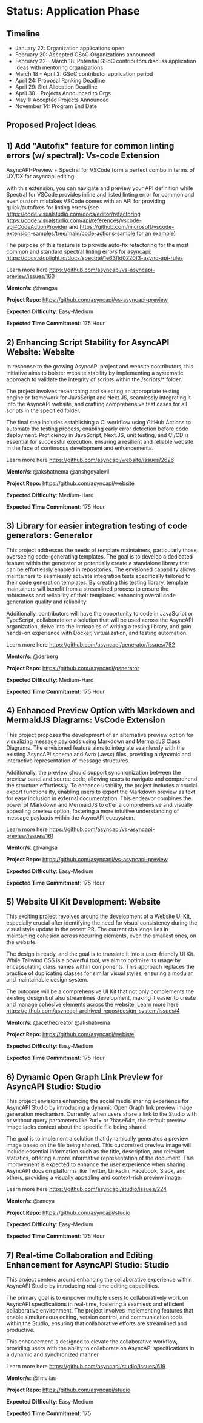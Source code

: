 # Status: Application Phase

## Timeline

- January 22: Organization applications open
- February 20: Accepted GSoC Organizations announced
- February 22 - March 18: Potential GSoC contributors discuss application ideas with mentoring organizations
- March 18 - April 2: GSoC contributor application period
- April 24: Proposal Ranking Deadline
- April 29: Slot Allocation Deadline
- April 30 - Projects Announced to Orgs
- May 1: Accepted Projects Announced
- November 14: Program End Date

## Proposed Project Ideas

## 1) Add "Autofix" feature for common linting errors (w/ spectral): Vs-code Extension

AsyncAPI-Preview + Spectral for VSCode form a perfect combo in terms of UX/DX for asyncapi editing:

with this extension, you can navigate and preview your API definition
while Spectral for VSCode provides inline and listed linting error for common and even custom mistakes
VSCode comes with an API for providing quick/autofixes for linting errors (see https://code.visualstudio.com/docs/editor/refactoring https://code.visualstudio.com/api/references/vscode-api#CodeActionProvider and https://github.com/microsoft/vscode-extension-samples/tree/main/code-actions-sample for an example)

The purpose of this feature is to provide auto-fix refactoring for the most common and standard spectral linting errors for asyncapi:
https://docs.stoplight.io/docs/spectral/1e63ffd0220f3-async-api-rules

Learn more here https://github.com/asyncapi/vs-asyncapi-preview/issues/160

**Mentor/s**: 
@ivangsa 

**Project Repo:** 
https://github.com/asyncapi/vs-asyncapi-preview

**Expected Difficulty**:
Easy-Medium

**Expected Time Commitment**:
175 Hour

## 2) Enhancing Script Stability for AsyncAPI Website: Website

In response to the growing AsyncAPI project and website contributors, this initiative aims to bolster website stability by implementing a systematic approach to validate the integrity of scripts within the /scripts/* folder.

The project involves researching and selecting an appropriate testing engine or framework for JavaScript and Next.JS, seamlessly integrating it into the AsyncAPI website, and crafting comprehensive test cases for all scripts in the specified folder. 

The final step includes establishing a CI workflow using GitHub Actions to automate the testing process, enabling early error detection before code deployment. Proficiency in JavaScript, Next.JS, unit testing, and CI/CD is essential for successful execution, ensuring a resilient and reliable website in the face of continuous development and enhancements.

Learn more here https://github.com/asyncapi/website/issues/2626

**Mentor/s**: 
@akshatnema @anshgoyalevil

**Project Repo:** 
https://github.com/asyncapi/website

**Expected Difficulty**:
Medium-Hard

**Expected Time Commitment**:
175 Hour

## 3) Library for easier integration testing of code generators: Generator

This project addresses the needs of template maintainers, particularly those overseeing code-generating templates. The goal is to develop a dedicated feature within the generator or potentially create a standalone library that can be effortlessly enabled in repositories. The envisioned capability allows maintainers to seamlessly activate integration tests specifically tailored to their code generation templates. By creating this testing library, template maintainers will benefit from a streamlined process to ensure the robustness and reliability of their templates, enhancing overall code generation quality and reliability.

Additionally, contributors will have the opportunity to code in JavaScript or TypeScript, collaborate on a solution that will be used across the AsyncAPI organization, delve into the intricacies of writing a testing library, and gain hands-on experience with Docker, virtualization, and testing automation.

Learn more here https://github.com/asyncapi/generator/issues/752

**Mentor/s**: 
@derberg

**Project Repo:** 
https://github.com/asyncapi/generator

**Expected Difficulty**:
Medium-Hard

**Expected Time Commitment**:
175 Hour

## 4) Enhanced Preview Option with Markdown and MermaidJS Diagrams: VsCode Extension

This project proposes the development of an alternative preview option for visualizing message payloads using Markdown and MermaidJS Class Diagrams. The envisioned feature aims to integrate seamlessly with the existing AsyncAPI schema and Avro (.avsc) files, providing a dynamic and interactive representation of message structures. 

Additionally, the preview should support synchronization between the preview panel and source code, allowing users to navigate and comprehend the structure effortlessly. To enhance usability, the project includes a crucial export functionality, enabling users to export the Markdown preview as text for easy inclusion in external documentation. This endeavor combines the power of Markdown and MermaidJS to offer a comprehensive and visually appealing preview option, fostering a more intuitive understanding of message payloads within the AsyncAPI ecosystem.

Learn more here https://github.com/asyncapi/vs-asyncapi-preview/issues/161

**Mentor/s**: 
@ivangsa 

**Project Repo:** 
https://github.com/asyncapi/vs-asyncapi-preview

**Expected Difficulty**:
Easy-Medium

**Expected Time Commitment**:
175 Hour

## 5) Website UI Kit Development: Website

This exciting project revolves around the development of a Website UI Kit, especially crucial after identifying the need for visual consistency during the visual style update in the recent PR. The current challenge lies in maintaining cohesion across recurring elements, even the smallest ones, on the website. 

The design is ready, and the goal is to translate it into a user-friendly UI Kit. While Tailwind CSS is a powerful tool, we aim to optimize its usage by encapsulating class names within components. This approach replaces the practice of duplicating classes for similar visual styles, ensuring a modular and maintainable design system. 

The outcome will be a comprehensive UI Kit that not only complements the existing design but also streamlines development, making it easier to create and manage cohesive elements across the website.
Learn more here https://github.com/asyncapi-archived-repos/design-system/issues/4

**Mentor/s**: 
@acethecreator @akshatnema

**Project Repo:** 
https://github.com/asyncapi/webiste

**Expected Difficulty**:
Easy-Medium

**Expected Time Commitment**:
175 Hour

## 6) Dynamic Open Graph Link Preview for AsyncAPI Studio: Studio

This project envisions enhancing the social media sharing experience for AsyncAPI Studio by introducing a dynamic Open Graph link preview image generation mechanism. Currently, when users share a link to the Studio with or without query parameters like ?url=<url-of-file> or ?base64=<base64-encoded-doc>, the default preview image lacks context about the specific file being shared.

The goal is to implement a solution that dynamically generates a preview image based on the file being shared. This customized preview image will include essential information such as the title, description, and relevant statistics, offering a more informative representation of the document. This improvement is expected to enhance the user experience when sharing AsyncAPI docs on platforms like Twitter, Linkedin, Facebook, Slack, and others, providing a visually appealing and context-rich preview image.

Learn more here https://github.com/asyncapi/studio/issues/224

**Mentor/s**: 
@smoya

**Project Repo:** 
https://github.com/asyncapi/studio

**Expected Difficulty**:
Easy-Medium

**Expected Time Commitment**:
175 Hour

## 7) Real-time Collaboration and Editing Enhancement for AsyncAPI Studio: Studio

This project centers around enhancing the collaborative experience within AsyncAPI Studio by introducing real-time editing capabilities. 

The primary goal is to empower multiple users to collaboratively work on AsyncAPI specifications in real-time, fostering a seamless and efficient collaborative environment. The project involves implementing features that enable simultaneous editing, version control, and communication tools within the Studio, ensuring that collaborative efforts are streamlined and productive. 

This enhancement is designed to elevate the collaborative workflow, providing users with the ability to collaborate on AsyncAPI specifications in a dynamic and synchronized manner

Learn more here https://github.com/asyncapi/studio/issues/619

**Mentor/s**: 
@fmvilas

**Project Repo:** 
https://github.com/asyncapi/studio

**Expected Difficulty**:
Easy-Medium

**Expected Time Commitment**:
175 

